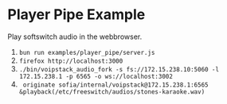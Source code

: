 #   Player Pipe Example
Play softswitch audio in the webbrowser.

1. `bun run examples/player_pipe/server.js`
2. `firefox http://localhost:3000`
3. `./bin/voipstack_audio_fork -s fs://172.15.238.10:5060 -l 172.15.238.1 -p 6565 -o ws://localhost:3002`
4. ` originate sofia/internal/voipstack@172.15.238.1:6565 &playback(/etc/freeswitch/audios/stones-karaoke.wav)`

